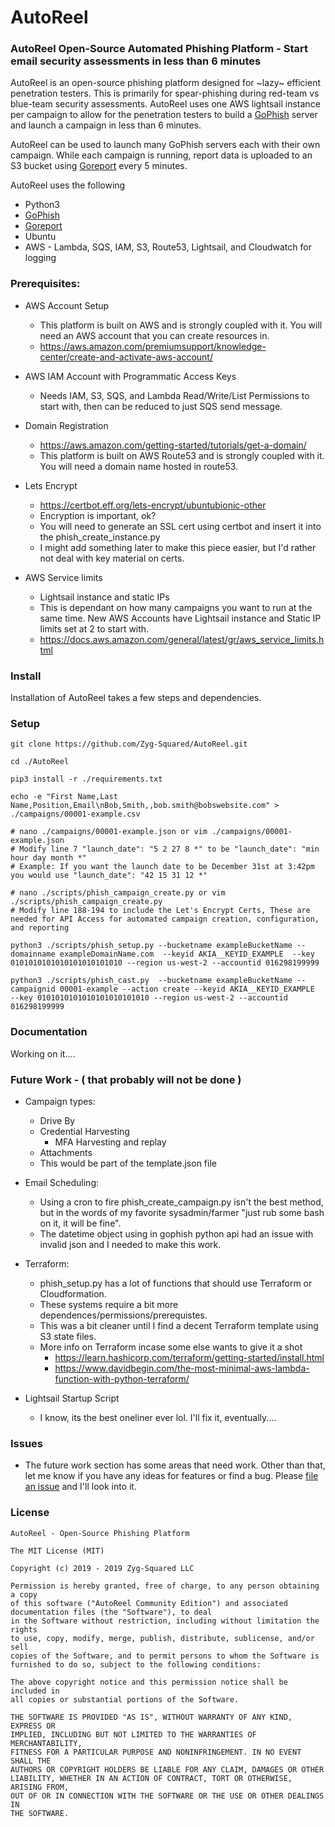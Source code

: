 AutoReel
=======
### AutoReel Open-Source Automated Phishing Platform - Start email security assessments in less than 6 minutes

AutoReel is an open-source phishing platform designed for ~lazy~ efficient penetration testers. This is primarily for spear-phishing during red-team vs blue-team security assessments. AutoReel uses one AWS lightsail instance per campaign to allow for the penetration testers to build a [GoPhish](https://github.com/gophish/gophish) server and launch a campaign in less than 6 minutes. 

AutoReel can be used to launch many GoPhish servers each with their own campaign. While each campaign is running, report data is uploaded to an S3 bucket using [Goreport](https://github.com/chrismaddalena/Goreport) every 5 minutes. 

AutoReel uses the following
 - Python3
 - [GoPhish](https://github.com/gophish/gophish)
 - [Goreport](https://github.com/chrismaddalena/Goreport)
 - Ubuntu
 - AWS - Lambda, SQS, IAM, S3, Route53, Lightsail, and Cloudwatch for logging


### Prerequisites:

 - AWS Account Setup
	 - This platform is built on AWS and is strongly coupled with it. You will need an AWS account that you can create resources in. 
	 - https://aws.amazon.com/premiumsupport/knowledge-center/create-and-activate-aws-account/

 - AWS IAM Account with Programmatic Access Keys
	 - Needs IAM, S3, SQS, and Lambda Read/Write/List Permissions to start with, then can be reduced to just SQS send message. 

 - Domain Registration
	 - https://aws.amazon.com/getting-started/tutorials/get-a-domain/
	 - This platform is built on AWS Route53 and is strongly coupled with it. You will need a domain name hosted in route53. 
	
 - Lets Encrypt
	 - https://certbot.eff.org/lets-encrypt/ubuntubionic-other 
	 - Encryption is important, ok?
	 - You will need to generate an SSL cert using certbot and insert it into the phish_create_instance.py
	 - I might add something later to make this piece easier, but I'd rather not deal with key material on certs. 
	
 - AWS Service limits
	 - Lightsail instance and static IPs
	 - This is dependant on how many campaigns you want to run at the same time. New AWS Accounts have Lightsail instance and Static IP limits set at 2 to start with. 
	 - https://docs.aws.amazon.com/general/latest/gr/aws_service_limits.html


### Install

Installation of AutoReel takes a few steps and dependencies. 


### Setup

    git clone https://github.com/Zyg-Squared/AutoReel.git

    cd ./AutoReel

    pip3 install -r ./requirements.txt

    echo -e "First Name,Last Name,Position,Email\nBob,Smith,,bob.smith@bobswebsite.com" > ./campaigns/00001-example.csv
    
    # nano ./campaigns/00001-example.json or vim ./campaigns/00001-example.json
    # Modify line 7 "launch_date": "5 2 27 8 *" to be "launch_date": "min hour day month *"
    # Example: If you want the launch date to be December 31st at 3:42pm you would use "launch_date": "42 15 31 12 *"

    # nano ./scripts/phish_campaign_create.py or vim ./scripts/phish_campaign_create.py
    # Modify line 188-194 to include the Let's Encrypt Certs, These are needed for API Access for automated campaign creation, configuration, and reporting

    python3 ./scripts/phish_setup.py --bucketname exampleBucketName --domainname exampleDomainName.com  --keyid AKIA__KEYID_EXAMPLE  --key 0101010101010101010101010 --region us-west-2 --accountid 016298199999

    python3 ./scripts/phish_cast.py  --bucketname exampleBucketName --campaignid 00001-example --action create --keyid AKIA__KEYID_EXAMPLE  --key 0101010101010101010101010 --region us-west-2 --accountid 016298199999


### Documentation

Working on it....


### Future Work - ( that probably will not be done )
 - Campaign types: 
	 - Drive By
	 - Credential Harvesting
	 	- MFA Harvesting and replay
	 - Attachments
	 - This would be part of the template.json file 

 - Email Scheduling: 
	 - Using a cron to fire phish_create_campaign.py isn't the best method, but in the words of my favorite sysadmin/farmer "just rub some bash on it, it will be fine". 
	 - The datetime object using in gophish python api had an issue with invalid json and I needed to make this work. 

 - Terraform:
	 - phish_setup.py has a lot of functions that should use Terraform or Cloudformation. 
	 - These systems require a bit more dependences/permissions/prerequistes. 
	 - This was a bit cleaner until I find a decent Terraform template using S3 state files. 
	 - More info on Terraform incase some else wants to give it a shot
		 - https://learn.hashicorp.com/terraform/getting-started/install.html
		 - https://www.davidbegin.com/the-most-minimal-aws-lambda-function-with-python-terraform/

 - Lightsail Startup Script
	 - I know, its the best oneliner ever lol. I'll fix it, eventually....


### Issues

 - The future work section has some areas that need work. Other than that, let me know if you have any ideas for features or find a bug. Please [file an issue](https://github.com/Zyg-Squared/AutoReel/issues/new) and I'll look into it.


### License
```
AutoReel - Open-Source Phishing Platform

The MIT License (MIT)

Copyright (c) 2019 - 2019 Zyg-Squared LLC

Permission is hereby granted, free of charge, to any person obtaining a copy
of this software ("AutoReel Community Edition") and associated documentation files (the "Software"), to deal
in the Software without restriction, including without limitation the rights
to use, copy, modify, merge, publish, distribute, sublicense, and/or sell
copies of the Software, and to permit persons to whom the Software is
furnished to do so, subject to the following conditions:

The above copyright notice and this permission notice shall be included in
all copies or substantial portions of the Software.

THE SOFTWARE IS PROVIDED "AS IS", WITHOUT WARRANTY OF ANY KIND, EXPRESS OR
IMPLIED, INCLUDING BUT NOT LIMITED TO THE WARRANTIES OF MERCHANTABILITY,
FITNESS FOR A PARTICULAR PURPOSE AND NONINFRINGEMENT. IN NO EVENT SHALL THE
AUTHORS OR COPYRIGHT HOLDERS BE LIABLE FOR ANY CLAIM, DAMAGES OR OTHER
LIABILITY, WHETHER IN AN ACTION OF CONTRACT, TORT OR OTHERWISE, ARISING FROM,
OUT OF OR IN CONNECTION WITH THE SOFTWARE OR THE USE OR OTHER DEALINGS IN
THE SOFTWARE.
```

